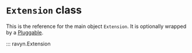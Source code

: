 # **`Extension`** class

This is the reference for the main object `Extension`. It is optionally wrapped by
a [Pluggable](./pluggables.md).

::: ravyn.Extension
